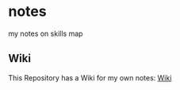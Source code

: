 # notes
my notes on skills map


## Wiki
This Repository has a Wiki for my own notes: [Wiki](https://github.com/dlavric/notes/wiki)

